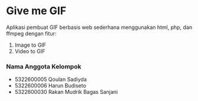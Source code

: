 # Give me GIF
Aplikasi pembuat GIF berbasis web sederhana menggunakan html, php, dan ffmpeg dengan fitur: <br>
1. Image to GIF <br>
2. Video to GIF <br>

### Nama Anggota Kelompok
- 5322600005 Qoulan Sadiyda
- 5322600006 Harun Budiseto
- 5322600030 Rakan Mudrik Bagas Sanjani
